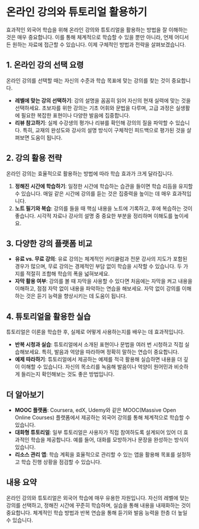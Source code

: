 # 온라인 강의와 튜토리얼 활용하기

효과적인 외국어 학습을 위해 온라인 강의와 튜토리얼을 활용하는 방법을 잘 이해하는 것은 매우 중요합니다. 이를 통해 체계적으로 학습할 수 있을 뿐만 아니라, 언제 어디서든 원하는 자료에 접근할 수 있습니다. 이제 구체적인 방법과 전략을 살펴보겠습니다.

## 1. 온라인 강의 선택 요령
온라인 강의를 선택할 때는 자신의 수준과 학습 목표에 맞는 강의를 찾는 것이 중요합니다.

- **레벨에 맞는 강의 선택하기**: 강의 설명을 꼼꼼히 읽어 자신의 현재 실력에 맞는 것을 선택하세요. 초보자를 위한 강의는 기초 어휘와 문법을 다루며, 고급 과정은 실생활에 필요한 복잡한 표현이나 다양한 발음에 집중합니다.
- **리뷰 참고하기**: 실제 수강생의 평가나 리뷰를 확인해 강의의 질을 파악할 수 있습니다. 특히, 교재의 완성도와 강사의 설명 방식이 구체적인 피드백으로 평가된 것을 살펴보면 도움이 됩니다.

## 2. 강의 활용 전략
온라인 강의는 효율적으로 활용하는 방법에 따라 학습 효과가 크게 달라집니다.

1. **정해진 시간에 학습하기**: 일정한 시간에 학습하는 습관을 들이면 학습 리듬을 유지할 수 있습니다. 매일 같은 시간에 강의를 듣는 것은 집중력을 높이는 데 매우 효과적입니다.
2. **노트 필기와 복습**: 강의를 들을 때 핵심 내용을 노트에 기록하고, 후에 복습하는 것이 좋습니다. 시각적 자료나 강사의 설명 중 중요한 부분을 정리하며 이해도를 높이세요.

## 3. 다양한 강의 플랫폼 비교
- **유료 vs. 무료 강의**: 유료 강의는 체계적인 커리큘럼과 전문 강사의 지도가 포함된 경우가 많으며, 무료 강의는 경제적인 부담 없이 학습을 시작할 수 있습니다. 두 가지를 적절히 조합해 학습의 폭을 넓혀보세요.
- **자막 활용 여부**: 강의를 볼 때 자막을 사용할 수 있다면 처음에는 자막을 켜고 내용을 이해하고, 점점 자막 없이 내용을 파악하는 연습을 해보세요. 자막 없이 강의를 이해하는 것은 듣기 능력을 향상시키는 데 도움이 됩니다.

## 4. 튜토리얼을 활용한 실습
튜토리얼은 이론을 학습한 후, 실제로 어떻게 사용하는지를 배우는 데 효과적입니다.

- **반복 시청과 실습**: 튜토리얼에서 소개된 표현이나 문법을 여러 번 시청하고 직접 실습해보세요. 특히, 발음과 억양을 따라하며 정확히 말하는 연습이 중요합니다.
- **예제 따라하기**: 튜토리얼에서 제공하는 예제를 적극 활용해 실습하면 내용을 더 깊이 이해할 수 있습니다. 자신의 목소리를 녹음해 발음이나 억양이 원어민과 비슷하게 들리는지 확인해보는 것도 좋은 방법입니다.

## 더 알아보기
- **MOOC 플랫폼**: Coursera, edX, Udemy와 같은 MOOC(Massive Open Online Courses) 플랫폼에서 제공하는 외국어 강의를 통해 체계적으로 학습할 수 있습니다.
- **대화형 튜토리얼**: 일부 튜토리얼은 사용자가 직접 참여하도록 설계되어 있어 더 효과적인 학습을 제공합니다. 예를 들어, 대화를 모방하거나 문장을 완성하는 방식이 있습니다.
- **리소스 관리 앱**: 학습 계획을 효율적으로 관리할 수 있는 앱을 활용해 목표를 설정하고 학습 진행 상황을 점검할 수 있습니다.

## 내용 요약
온라인 강의와 튜토리얼은 외국어 학습에 매우 유용한 자원입니다. 자신의 레벨에 맞는 강의를 선택하고, 정해진 시간에 꾸준히 학습하며, 실습을 통해 내용을 내재화하는 것이 중요합니다. 체계적인 학습 방법과 반복 연습을 통해 듣기와 발음 능력을 한층 더 높일 수 있습니다.